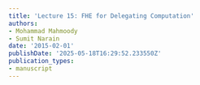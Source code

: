```yaml
---
title: 'Lecture 15: FHE for Delegating Computation'
authors:
- Mohammad Mahmoody
- Sumit Narain
date: '2015-02-01'
publishDate: '2025-05-18T16:29:52.233550Z'
publication_types:
- manuscript
---
```

